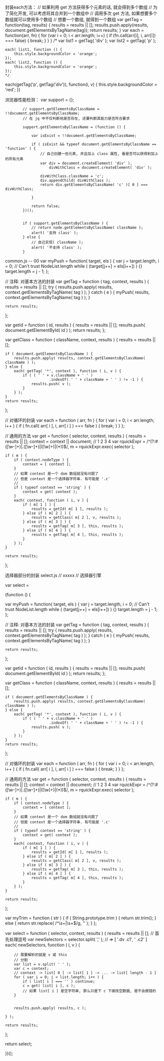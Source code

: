 封装each方法：
// 如果利用 get 方法获得多个元素的话, 就会得到多个数组
// 为了简化开发, 可以考虑将其合并到一个数组中
// 调用多次 get 方法, 如果想要多个数组就可以使用多个数组
// 想要一个数组, 就得到一个数组
var getTag = function(tag, results) {
    results = results || [];
    results.push.apply(results, document.getElementsByTagName(tag));
    return results;
}
var each = function(arr, fn) {
        for (var i = 0; i < arr.length; i++) {
            if (fn.call(arr[i], i, arr[i]) === false) {
                break;
            }
        }
    }
    /*
    var list1 = getTag( 'div' );
    var list2 = getTag( 'p' );
    		
    each( list1, function () {
    	this.style.backgroundColor = 'orange';
    });
    each( list2, function () {
    	this.style.backgroundColor = 'orange';
    });		
    */

each(getTag('p', getTag('div')), function(i, v) {
    this.style.backgroundColor = 'red';
})


浏览器性能检测：
var support = {};
			
			// support.getElementsByClassName = !!document.getElementsByClassName;
			// 在 jq 中不仅判断他是否存在, 还要判断其能力是否符合要求
			
			support.getElementsByClassName = (function () {
				
				var isExist = !!document.getElementsByClassName;
				
				if ( isExist && typeof document.getElementsByClassName == 'function' ) {
					// 自己创建一些元素, 并且加上 class 属性, 看是否可以获得到加上的所有元素
					var div = document.createElement( 'div' ),
						divWithClass = document.createElement( 'div' );
					
					divWithClass.className = 'c';
					div.appendChild( divWithClass );
					return div.getElementsByClassName( 'c' )[ 0 ] === divWithClass;
				
				}
				
				return false;
			})();
			
			
			if ( support.getElementsByClassName ) {
				// return node.getElementsByClassName( className );
				alert( '支持 class' );
			} else {
				// 自己实现( className );
				alert( '不支持 class' );
			}
			



common.js  -- 00
var myPush = function( target, els ) {
	var j = target.length,
		i = 0;
	// Can't trust NodeList.length
	while ( (target[j++] = els[i++]) ) {}
	target.length = j - 1;
};


// 注释: 对基本方法的封装
var getTag = function ( tag, context, results ) {
	results = results || [];
	try {
		results.push.apply( results, context.getElementsByTagName( tag ) );
	} catch ( e ) {
		myPush( results, context.getElementsByTagName( tag ) );
	}
	
	return results;
};

var getId = function ( id, results ) {
	results = results || [];
	results.push( document.getElementById( id ) );
	return results;
};

var getClass = function ( className, context, results ) {
	results = results || [];

	if ( document.getElementsByClassName ) {
		results.push.apply( results, context.getElementsByClassName( className ) );
	} else {
		each( getTag( '*', context ), function ( i, v ) {
			if ( ( ' ' + v.className + ' ' )
						.indexOf( ' ' + className + ' ' ) != -1 ) {
				results.push( v );
			}
		} );
	}
	return results;
};


// 对循环的封装
var each = function ( arr, fn ) {
	for ( var i = 0; i < arr.length; i++ ) {
		if ( fn.call( arr[ i ], i, arr[ i ] ) === false ) {
			break;
		}
	}
};
		

// 通用的方法
var get = function ( selector, context, results ) {
	results = results || [];
	context = context || document;
	//                     1          2        3       4
	var rquickExpr = /^(?:#([\w-]+)|\.([\w-]+)|([\w]+)|(\*))$/,
		m = rquickExpr.exec( selector );
	
	if ( m ) {
		if ( context.nodeType ) {
			context = [ context ];
		}
		// 如果 context 是一个 dom 数组就没有问题了
		// 但是 context 是一个选择器字符串. 有可能是 '.c'
		// 
		if ( typeof context == 'string' ) {
			context = get( context );
		}
		each( context, function ( i, v ) {
			if ( m[ 1 ] ) {
				results = getId( m[ 1 ], results );
			} else if ( m[ 2 ] ) {
				results = getClass( m[ 2 ], v, results );
			} else if ( m[ 3 ] ) {
				results = getTag( m[ 3 ], this, results );
			} else if ( m[ 4 ] ) {
				results = getTag( m[ 4 ], this, results );
			}
		} );
	}
	
	return results;
};

选择器部分的封装 select.js
// xxxxx
// 选择器引擎

var select = 

(function () {


var myPush = function( target, els ) {
	var j = target.length,
		i = 0;
	// Can't trust NodeList.length
	while ( (target[j++] = els[i++]) ) {}
	target.length = j - 1;
};


// 注释: 对基本方法的封装
var getTag = function ( tag, context, results ) {
	results = results || [];
	try {
		results.push.apply( results, context.getElementsByTagName( tag ) );
	} catch ( e ) {
		myPush( results, context.getElementsByTagName( tag ) );
	}
	
	return results;
};

var getId = function ( id, results ) {
	results = results || [];
	results.push( document.getElementById( id ) );
	return results;
};

var getClass = function ( className, context, results ) {
	results = results || [];

	if ( document.getElementsByClassName ) {
		results.push.apply( results, context.getElementsByClassName( className ) );
	} else {
		each( getTag( '*', context ), function ( i, v ) {
			if ( ( ' ' + v.className + ' ' )
						.indexOf( ' ' + className + ' ' ) != -1 ) {
				results.push( v );
			}
		} );
	}
	return results;
};


// 对循环的封装
var each = function ( arr, fn ) {
	for ( var i = 0; i < arr.length; i++ ) {
		if ( fn.call( arr[ i ], i, arr[ i ] ) === false ) {
			break;
		}
	}
};
		

// 通用的方法
var get = function ( selector, context, results ) {
	results = results || [];
	context = context || document;
	//                     1          2        3       4
	var rquickExpr = /^(?:#([\w-]+)|\.([\w-]+)|([\w]+)|(\*))$/,
		m = rquickExpr.exec( selector );
	
	if ( m ) {
		if ( context.nodeType ) {
			context = [ context ];
		}
		// 如果 context 是一个 dom 数组就没有问题了
		// 但是 context 是一个选择器字符串. 有可能是 '.c'
		// 
		if ( typeof context == 'string' ) {
			context = get( context );
		}
		each( context, function ( i, v ) {
			if ( m[ 1 ] ) {
				results = getId( m[ 1 ], results );
			} else if ( m[ 2 ] ) {
				results = getClass( m[ 2 ], v, results );
			} else if ( m[ 3 ] ) {
				results = getTag( m[ 3 ], this, results );
			} else if ( m[ 4 ] ) {
				results = getTag( m[ 4 ], this, results );
			}
		} );
	}
	
	return results;
};


var myTrim = function ( str ) {
	if ( String.prototype.trim ) {
		return str.trim();
	} else {
		return str.replace( /^\s+|\s+$/g, '' );
	}
};

var select = function ( selector, context, results ) {
	results = results || [];
	// 首先处理逗号
	var newSelectors = selector.split( ',' );   // => [ '.dv  .c1', ' .c2' ]
	each( newSelectors, function ( i, v ) {
		
		// 需要解析的就是 v 或 this
		// 分割
		var list = v.split( ' ' );
		var c = context;
		// context -> list[ 0 ] -> list[ 1 ] -> ... -> list[ length - 1 ]
		for ( var i = 0; i < list.length; i++ ) {
			if ( list[ i ] === '' ) continue; 
			c = get( list[ i ], c );
			// 如果 list[ i ] 是空字符串, 那么只是下 c 下面找空数据, 是不会报错的
		}
		
		
		results.push.apply( results, c );
		
	} );
	
	return results;
};

	
	
	
	
return select;


})();

























